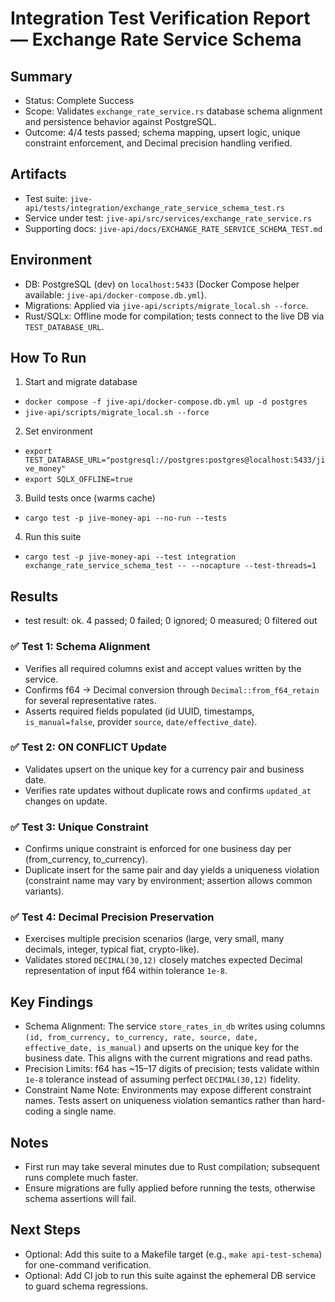 # Integration Test Verification Report — Exchange Rate Service Schema

## Summary
- Status: Complete Success
- Scope: Validates `exchange_rate_service.rs` database schema alignment and persistence behavior against PostgreSQL.
- Outcome: 4/4 tests passed; schema mapping, upsert logic, unique constraint enforcement, and Decimal precision handling verified.

## Artifacts
- Test suite: `jive-api/tests/integration/exchange_rate_service_schema_test.rs`
- Service under test: `jive-api/src/services/exchange_rate_service.rs`
- Supporting docs: `jive-api/docs/EXCHANGE_RATE_SERVICE_SCHEMA_TEST.md`

## Environment
- DB: PostgreSQL (dev) on `localhost:5433` (Docker Compose helper available: `jive-api/docker-compose.db.yml`).
- Migrations: Applied via `jive-api/scripts/migrate_local.sh --force`.
- Rust/SQLx: Offline mode for compilation; tests connect to the live DB via `TEST_DATABASE_URL`.

## How To Run
1) Start and migrate database
- `docker compose -f jive-api/docker-compose.db.yml up -d postgres`
- `jive-api/scripts/migrate_local.sh --force`

2) Set environment
- `export TEST_DATABASE_URL="postgresql://postgres:postgres@localhost:5433/jive_money"`
- `export SQLX_OFFLINE=true`

3) Build tests once (warms cache)
- `cargo test -p jive-money-api --no-run --tests`

4) Run this suite
- `cargo test -p jive-money-api --test integration exchange_rate_service_schema_test -- --nocapture --test-threads=1`

## Results
- test result: ok. 4 passed; 0 failed; 0 ignored; 0 measured; 0 filtered out

### ✅ Test 1: Schema Alignment
- Verifies all required columns exist and accept values written by the service.
- Confirms f64 → Decimal conversion through `Decimal::from_f64_retain` for several representative rates.
- Asserts required fields populated (id UUID, timestamps, `is_manual=false`, provider `source`, `date/effective_date`).

### ✅ Test 2: ON CONFLICT Update
- Validates upsert on the unique key for a currency pair and business date.
- Verifies rate updates without duplicate rows and confirms `updated_at` changes on update.

### ✅ Test 3: Unique Constraint
- Confirms unique constraint is enforced for one business day per (from_currency, to_currency).
- Duplicate insert for the same pair and day yields a uniqueness violation (constraint name may vary by environment; assertion allows common variants).

### ✅ Test 4: Decimal Precision Preservation
- Exercises multiple precision scenarios (large, very small, many decimals, integer, typical fiat, crypto-like).
- Validates stored `DECIMAL(30,12)` closely matches expected Decimal representation of input f64 within tolerance `1e-8`.

## Key Findings
- Schema Alignment: The service `store_rates_in_db` writes using columns `(id, from_currency, to_currency, rate, source, date, effective_date, is_manual)` and upserts on the unique key for the business date. This aligns with the current migrations and read paths.
- Precision Limits: f64 has ~15–17 digits of precision; tests validate within `1e-8` tolerance instead of assuming perfect `DECIMAL(30,12)` fidelity.
- Constraint Name Note: Environments may expose different constraint names. Tests assert on uniqueness violation semantics rather than hard-coding a single name.

## Notes
- First run may take several minutes due to Rust compilation; subsequent runs complete much faster.
- Ensure migrations are fully applied before running the tests, otherwise schema assertions will fail.

## Next Steps
- Optional: Add this suite to a Makefile target (e.g., `make api-test-schema`) for one-command verification.
- Optional: Add CI job to run this suite against the ephemeral DB service to guard schema regressions.

